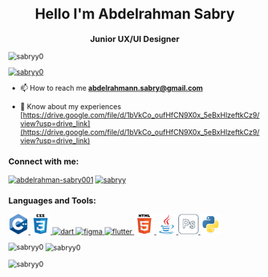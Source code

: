<h1 align="center">Hello I'm Abdelrahman Sabry</h1>
<h3 align="center">Junior UX/UI Designer</h3>

<p align="left"> <img src="https://komarev.com/ghpvc/?username=sabryy0&label=Profile%20views&color=0e75b6&style=flat" alt="sabryy0" /> </p>

<p align="left"> <a href="https://github.com/ryo-ma/github-profile-trophy"><img src="https://github-profile-trophy.vercel.app/?username=sabryy0" alt="sabryy0" /></a> </p>

- 📫 How to reach me **abdelrahmann.sabry@gmail.com**

- 📄 Know about my experiences [https://drive.google.com/file/d/1bVkCo_oufHfCN9X0x_5eBxHlzeftkCz9/view?usp=drive_link](https://drive.google.com/file/d/1bVkCo_oufHfCN9X0x_5eBxHlzeftkCz9/view?usp=drive_link)

<h3 align="left">Connect with me:</h3>
<p align="left">
<a href="https://linkedin.com/in/abdelrahman-sabry001" target="blank"><img align="center" src="https://raw.githubusercontent.com/rahuldkjain/github-profile-readme-generator/master/src/images/icons/Social/linked-in-alt.svg" alt="abdelrahman-sabry001" height="30" width="40" /></a>
<a href="https://www.behance.net/sabryy" target="blank"><img align="center" src="https://raw.githubusercontent.com/rahuldkjain/github-profile-readme-generator/master/src/images/icons/Social/behance.svg" alt="sabryy" height="30" width="40" /></a>
</p>

<h3 align="left">Languages and Tools:</h3>
<p align="left"> <a href="https://www.w3schools.com/cpp/" target="_blank" rel="noreferrer"> <img src="https://raw.githubusercontent.com/devicons/devicon/master/icons/cplusplus/cplusplus-original.svg" alt="cplusplus" width="40" height="40"/> </a> <a href="https://www.w3schools.com/css/" target="_blank" rel="noreferrer"> <img src="https://raw.githubusercontent.com/devicons/devicon/master/icons/css3/css3-original-wordmark.svg" alt="css3" width="40" height="40"/> </a> <a href="https://dart.dev" target="_blank" rel="noreferrer"> <img src="https://www.vectorlogo.zone/logos/dartlang/dartlang-icon.svg" alt="dart" width="40" height="40"/> </a> <a href="https://www.figma.com/" target="_blank" rel="noreferrer"> <img src="https://www.vectorlogo.zone/logos/figma/figma-icon.svg" alt="figma" width="40" height="40"/> </a> <a href="https://flutter.dev" target="_blank" rel="noreferrer"> <img src="https://www.vectorlogo.zone/logos/flutterio/flutterio-icon.svg" alt="flutter" width="40" height="40"/> </a> <a href="https://www.w3.org/html/" target="_blank" rel="noreferrer"> <img src="https://raw.githubusercontent.com/devicons/devicon/master/icons/html5/html5-original-wordmark.svg" alt="html5" width="40" height="40"/> </a> <a href="https://www.java.com" target="_blank" rel="noreferrer"> <img src="https://raw.githubusercontent.com/devicons/devicon/master/icons/java/java-original.svg" alt="java" width="40" height="40"/> </a> <a href="https://www.photoshop.com/en" target="_blank" rel="noreferrer"> <img src="https://raw.githubusercontent.com/devicons/devicon/master/icons/photoshop/photoshop-line.svg" alt="photoshop" width="40" height="40"/> </a> <a href="https://www.python.org" target="_blank" rel="noreferrer"> <img src="https://raw.githubusercontent.com/devicons/devicon/master/icons/python/python-original.svg" alt="python" width="40" height="40"/> </a> </p>

<p><img align="left" src="https://github-readme-stats.vercel.app/api/top-langs?username=sabryy0&show_icons=true&locale=en&layout=compact" alt="sabryy0" /></p>

<p>&nbsp;<img align="center" src="https://github-readme-stats.vercel.app/api?username=sabryy0&show_icons=true&locale=en" alt="sabryy0" /></p>

<p><img align="center" src="https://github-readme-streak-stats.herokuapp.com/?user=sabryy0&" alt="sabryy0" /></p>

